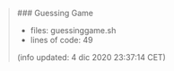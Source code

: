 > \### Guessing Game
>
> - files: guessinggame.sh
> - lines of code: 49
>
> (info updated:  4 dic 2020 23:37:14 CET)
